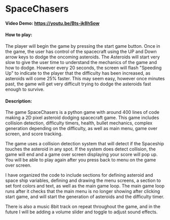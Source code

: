 # SpaceChasers
#### Video Demo: https://youtu.be/Bts-jk8hSow

#### How to play:
The player will begin the game by pressing the start game button. Once in the game, the user has control of the spacecraft using the UP and Down arrow keys to dodge the oncoming asteroids. The Asteroids will start very slow to give the user time to understand the mechanics of the game and how to dodge. However every 20 seconds, the screen will flash "Speeding Up" to indicate to the player that the difficulty has been increased, as asteroids will come 25% faster. This may seem easy, however once minutes past, the game will get very difficult trying to dodge the asteroids fast enough to survive.
#### Description:
The game SpaceChasers is a python game with around 400 lines of code making a 2D pixel asteroid dodging spacecraft game. This game includes collision detection, difficulty timers, health, bullet mechanics, complex generation depending on the difficulty, as well as main menu, game over screen, and score tracking.

The game uses a collision detection system that will detect if the Spaceship touches the asteroid in any spot. If the system does detect collision, the game will end and a game over screen displaying your score will pop up. You will be able to play again after you press back to menu on the game over screen. 

I have organized the code to include sections for defining asteroid and space ship variables, defining and drawing the menu screens, a section to set font colors and text, as well as the main game loop. The main game loop runs after it checks that the main menu is no longer showing after clicking start game, and will start the generation of asteroids and the difficulty timer.

There is also a music 8bit track on repeat throughout the game, and in the future I will be adding a volume slider and toggle to adjust sound effects.

